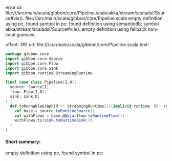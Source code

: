 error id: file://<WORKSPACE>/src/main/scala/gibbon/core/Pipeline.scala:akka/stream/scaladsl/Source#via().
file://<WORKSPACE>/src/main/scala/gibbon/core/Pipeline.scala
empty definition using pc, found symbol in pc: 
found definition using semanticdb; symbol akka/stream/scaladsl/Source#via().
empty definition using fallback
non-local guesses:

offset: 391
uri: file://<WORKSPACE>/src/main/scala/gibbon/core/Pipeline.scala
text:
```scala
package gibbon.core
import gibbon.core.Source
import gibbon.core.Flow
import gibbon.core.Sink
import gibbon.runtime.StreamingRuntime

final case class Pipeline[I,O](
  source: Source[I],
  flow: Flow[I,O],
  sink: Sink[O]
) {
  def toRunnableGraph[R <: StreamingRuntime]()(implicit runtime: R): runtime.RunnableGraph[Any] = {
    val base = source.toRuntimeSource()
    val withFlows = base.@@via(flow.toRuntimeFlow())
    withFlows.to(sink.toRuntimeSink())
  }
}

```


#### Short summary: 

empty definition using pc, found symbol in pc: 